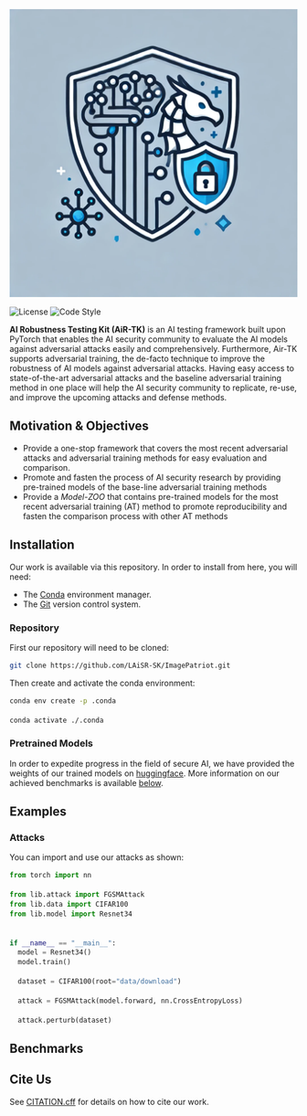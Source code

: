 <!-- Logo needs to be touched up; add our name-->
![Logo](asset/repo/image/Logo.webp)
<!--The badges will not work until our repo is public-->
<!-- We should add badges for Huggingface, PyPI, and Conda -->
![License](https://img.shields.io/github/license/LAiSR-SK/ImagePatriot) ![Code Style](https://img.shields.io/badge/code_style-Ruff-orange)

**AI Robustness Testing Kit (AiR-TK)** is an AI testing framework built upon PyTorch that enables the AI security community to evaluate the AI models against adversarial attacks easily and comprehensively. Furthermore, Air-TK supports adversarial training, the de-facto technique to improve the robustness of AI models against adversarial attacks. Having easy access to state-of-the-art adversarial attacks and the baseline adversarial training method in one place will help the AI security community to replicate, re-use, and improve the upcoming attacks and defense methods.   

## Motivation & Objectives
- Provide a one-stop framework that covers the most recent adversarial attacks and adversarial training methods for easy evaluation and comparison.  
- Promote and fasten the process of AI security research by providing pre-trained models of the base-line adversarial training methods
- Provide a _Model-ZOO_ that contains pre-trained models for the most recent adversarial training (AT) method to promote reproducibility and fasten the comparison process with other AT methods

## Installation
<!-- We will want a PyPI or conda package in the future; this is a very temporary solution -->
Our work is available via this repository. In order to install from here, you will need:
- The [Conda](https://www.anaconda.com/) environment manager.
- The [Git](https://www.git-scm.com/) version control system.

### Repository
First our repository will need to be cloned:
```bash
git clone https://github.com/LAiSR-SK/ImagePatriot.git
```

<!-- Do we want to provide a Linux environment?-->
Then create and activate the conda environment:
```bash
conda env create -p .conda

conda activate ./.conda
```

### Pretrained Models
<!-- We need to add our huggingface models -->
In order to expedite progress in the field of secure AI, we have provided the weights of our trained models on [huggingface](). More information on our achieved benchmarks is available [below](#benchmarks).

## Examples
<!-- we should finalize the interface before we keep these. The current one needs to be redone -->
### Attacks
You can import and use our attacks as shown:
```python
from torch import nn

from lib.attack import FGSMAttack
from lib.data import CIFAR100
from lib.model import Resnet34


if __name__ == "__main__":
  model = Resnet34()
  model.train()

  dataset = CIFAR100(root="data/download")

  attack = FGSMAttack(model.forward, nn.CrossEntropyLoss)

  attack.perturb(dataset)
```

<!-- We should add sections for defenses, models, etc. -->

## Benchmarks
<!-- What tables do we use? Original tables?-->


## Cite Us
See [CITATION.cff](CITATION.cff) for details on how to cite our work.
